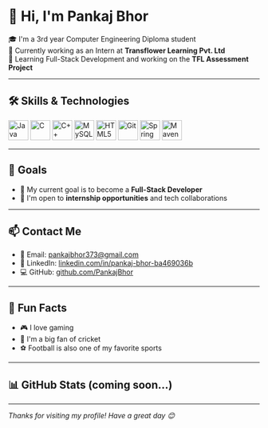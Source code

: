 # 👋 Hi, I'm Pankaj Bhor

🎓 I'm a 3rd year Computer Engineering Diploma student  
💼 Currently working as an Intern at **Transflower Learning Pvt. Ltd**  
🌱 Learning Full-Stack Development and working on the **TFL Assessment Project**

---

## 🛠️ Skills & Technologies

<p align="left">
  <!-- Programming Languages -->
  <img src="https://cdn.jsdelivr.net/gh/devicons/devicon/icons/java/java-original.svg" alt="Java" width="40" height="40"/>
  <img src="https://cdn.jsdelivr.net/gh/devicons/devicon/icons/c/c-original.svg" alt="C" width="40" height="40"/>
  <img src="https://cdn.jsdelivr.net/gh/devicons/devicon/icons/cplusplus/cplusplus-original.svg" alt="C++" width="40" height="40"/>
  <img src="https://cdn.jsdelivr.net/gh/devicons/devicon/icons/mysql/mysql-original.svg" alt="MySQL" width="40" height="40"/>
  <img src="https://cdn.jsdelivr.net/gh/devicons/devicon/icons/html5/html5-original.svg" alt="HTML5" width="40" height="40"/>

  <!-- Tools / Frameworks -->
  <img src="https://cdn.jsdelivr.net/gh/devicons/devicon/icons/git/git-original.svg" alt="Git" width="40" height="40"/>
  <img src="https://cdn.jsdelivr.net/gh/devicons/devicon/icons/spring/spring-original.svg" alt="Spring Boot" width="40" height="40"/>
  <img src="https://cdn.jsdelivr.net/gh/devicons/devicon/icons/maven/maven-original.svg" alt="Maven" width="40" height="40"/>
</p>

---

## 🎯 Goals
- 🚀 My current goal is to become a **Full-Stack Developer**
- 🤝 I'm open to **internship opportunities** and tech collaborations

---

## 📫 Contact Me
- 📧 Email: [pankajbhor373@gmail.com](mailto:pankajbhor373@gmail.com)  
- 🔗 LinkedIn: [linkedin.com/in/pankaj-bhor-ba469036b](https://www.linkedin.com/in/pankaj-bhor-ba469036b/)  
- 💻 GitHub: [github.com/PankajBhor](https://github.com/PankajBhor)

---

## 💬 Fun Facts
- 🎮 I love gaming  
- 🏏 I'm a big fan of cricket  
- ⚽ Football is also one of my favorite sports

---

## 📊 GitHub Stats (coming soon...)
<!-- Add your GitHub stats and trophies later here -->

<!--
![Pankaj's GitHub stats](https://github-readme-stats.vercel.app/api?username=PankajBhor&show_icons=true&theme=radical)
![Top Langs](https://github-readme-stats.vercel.app/api/top-langs/?username=PankajBhor&layout=compact)
-->

---

*Thanks for visiting my profile! Have a great day 😊*
